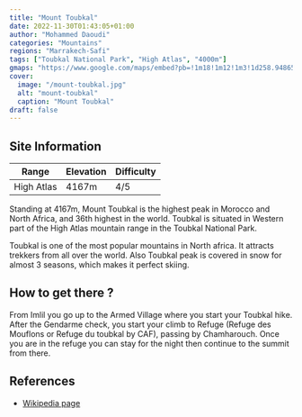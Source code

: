 ```yaml
---
title: "Mount Toubkal"
date: 2022-11-30T01:43:05+01:00
author: "Mohammed Daoudi"
categories: "Mountains"
regions: "Marrakech-Safi"
tags: ["Toubkal National Park", "High Atlas", "4000m"]
gmaps: "https://www.google.com/maps/embed?pb=!1m18!1m12!1m3!1d258.9486510307875!2d-7.9148173604971594!3d31.059989004117732!2m3!1f0!2f0!3f0!3m2!1i1024!2i768!4f13.1!3m3!1m2!1s0xdb00d03a1b39723%3A0xa26b42dfdc387a63!2sMont%20Toubkal%204167m!5e1!3m2!1sen!2sma!4v1669769168555!5m2!1sen!2sma"
cover:
  image: "/mount-toubkal.jpg"
  alt: "mount-toubkal"
  caption: "Mount Toubkal"
draft: false
---
```


## Site Information

| Range | Elevation | Difficulty |
| --- | --- | --- |
| High Atlas | 4167m | 4/5 |

Standing at 4167m, Mount Toubkal is the highest peak in Morocco and North Africa, and 36th highest in the world. Toubkal is situated in Western part of the High Atlas mountain range in the Toubkal National Park.

Toubkal is one of the most popular mountains in North africa. It attracts trekkers from all over the world. Also Toubkal peak is covered in snow for almost 3 seasons, which makes it perfect skiing.

## How to get there ?
From Imlil you go up to the Armed Village where you start your Toubkal hike. After the Gendarme check, you start your climb to Refuge (Refuge des Mouflons or Refuge du toubkal by CAF), passing by Chamharouch. Once you are in the refuge you can stay for the night then continue to the summit from there.

## References
- [Wikipedia page](https://en.wikipedia.org/wiki/Toubkal)
